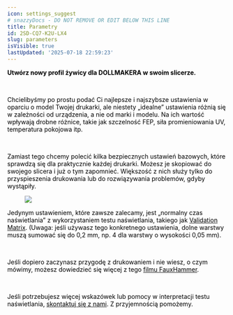 ```yaml
---
icon: settings_suggest
# snazzyDocs - DO NOT REMOVE OR EDIT BELOW THIS LINE
title: Parametry
id: 2SD-CQ7-K2U-LX4
slug: parameters
isVisible: true
lastUpdated: '2025-07-18 22:59:23'
---
```

**<span style="color:#000000;"><span style="background-color:transparent;">Utwórz nowy profil żywicy dla DOLLMAKERA w swoim slicerze.</span></span>**

<br />

<span style="color:#000000;"><span style="background-color:transparent;">Chcielibyśmy po prostu podać Ci najlepsze i najszybsze ustawienia w oparciu o model Twojej drukarki, ale niestety „idealne” ustawienia różnią się w zależności od urządzenia, a nie od marki i modelu. Na ich wartość wpływają drobne różnice, takie jak szczelność FEP, siła promieniowania UV, temperatura pokojowa itp.</span></span>

<br />

<span style="color:#000000;"><span style="background-color:transparent;">Zamiast tego chcemy polecić kilka bezpiecznych ustawień bazowych, które sprawdzą się dla praktycznie każdej drukarki. Możesz je skopiować do swojego slicera i już o tym zapomnieć. Większość z nich służy tylko do przyspieszenia drukowania lub do rozwiązywania problemów, gdyby wystąpiły.</span></span><br />

<figure><img src="https://app.snazzydocs.com/storage/users/Xniulla7ZiAZCeM4/docs/7VBCcNUP9ajJfVFv/images/SKastJOJ2Md7gJySIRwW.webp"></figure>

<span style="color:#000000;"><span style="background-color:transparent;">Jedynym ustawieniem, które zawsze zalecamy, jest „normalny czas naświetlania” z wykorzystaniem testu naświetlania, takiego jak </span></span> [<span style="color:#000000;"><span style="background-color:transparent;">Validation Matrix</span></span>](https://www.printables.com/model/229429-photonsters-validation-matrix-v2)<span style="color:#000000;"><span style="background-color:transparent;">. (Uwaga: jeśli używasz tego konkretnego ustawienia, dolne warstwy muszą sumować się do 0,2 mm, np. 4 dla warstwy o wysokości 0,05 mm).</span></span>

<br />

<span style="color:#000000;"><span style="background-color:transparent;">Jeśli dopiero zaczynasz przygodę z drukowaniem i nie wiesz, o czym mówimy, możesz dowiedzieć się więcej z tego </span></span> [<span style="color:#000000;"><span style="background-color:transparent;">filmu FauxHammer</span></span>](https://youtu.be/Gm0-z971tgY)<span style="color:#000000;"><span style="background-color:transparent;">.</span></span>

<br />

<span style="color:#000000;"><span style="background-color:transparent;">Jeśli potrzebujesz więcej wskazówek lub pomocy w interpretacji testu naświetlania, </span></span> [<span style="color:#000000;"><span style="background-color:transparent;">skontaktuj się z nami</span></span>](mailto:info@yesthats3dprinted.eu)<span style="color:#000000;"><span style="background-color:transparent;">. Z przyjemnością pomożemy.</span></span>

<br />
